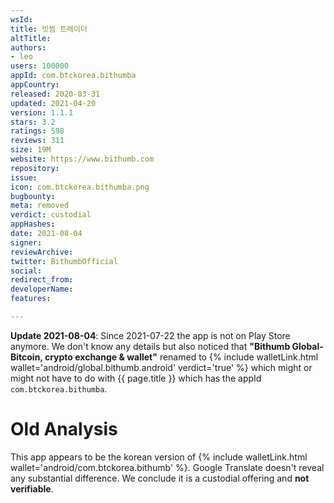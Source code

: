 ```yaml
---
wsId: 
title: 빗썸 트레이더
altTitle: 
authors:
- leo
users: 100000
appId: com.btckorea.bithumba
appCountry: 
released: 2020-03-31
updated: 2021-04-20
version: 1.1.1
stars: 3.2
ratings: 598
reviews: 311
size: 19M
website: https://www.bithumb.com
repository: 
issue: 
icon: com.btckorea.bithumba.png
bugbounty: 
meta: removed
verdict: custodial
appHashes: 
date: 2021-08-04
signer: 
reviewArchive: 
twitter: BithumbOfficial
social: 
redirect_from: 
developerName: 
features: 

---
```


**Update 2021-08-04**: Since 2021-07-22 the app is not on Play Store anymore.
We don't know any details but also noticed that
**"Bithumb Global-Bitcoin, crypto exchange  & wallet"** renamed to
{% include walletLink.html wallet='android/global.bithumb.android' verdict='true' %}
which might or might not have to do with {{ page.title }} which has the appId
`com.btckorea.bithumba`.

# Old Analysis

This app appears to be the korean version of
{% include walletLink.html wallet='android/com.btckorea.bithumb' %}. Google Translate doesn't reveal any
substantial difference. We conclude it is a custodial offering and **not verifiable**.
